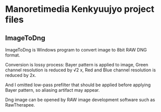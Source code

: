 Manoretimedia Kenkyuujyo project files
==============

ImageToDng
--------------

ImageToDng is Windows program to convert image to 8bit RAW DNG format.

Conversion is lossy process: Bayer pattern is applied to image, Green channel resolution is reduced by √2 x, Red and Blue channel resolution is reduced by 2x.

And I omitted low-pass prefilter that should be applied before applying Bayer pattern, so aliasing artifact may appear.

Dng image can be opened by RAW image development software such as RawTherapee.

